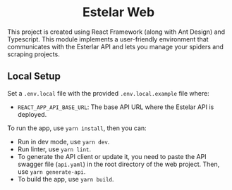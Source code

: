 <h1 align="center">Estelar Web</h1>

This project is created using React Framework (along with Ant Design) and Typescript. This module implements a
user-friendly environment that communicates with the Esterlar API and lets you manage your spiders and scraping
projects.

## Local Setup

Set a `.env.local` file with the provided `.env.local.example` file where:
- `REACT_APP_API_BASE_URL`: The base API URL where the Estelar API is deployed.

To run the app, use `yarn install`, then you can:
- Run in dev mode, use `yarn dev`.
- Run linter, use `yarn lint`.
- To generate the API client or update it, you need to paste the API swagger file (`api.yaml`) in the root directory of
    the web project. Then, use `yarn generate-api`.
- To build the app, use `yarn build`.
